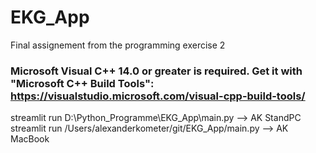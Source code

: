 # EKG_App
Final assignement from the programming exercise 2


### Microsoft Visual C++ 14.0 or greater is required. Get it with "Microsoft C++ Build Tools": https://visualstudio.microsoft.com/visual-cpp-build-tools/

streamlit run D:\Python_Programme\EKG_App\main.py   --> AK StandPC
streamlit run /Users/alexanderkometer/git/EKG_App/main.py   --> AK MacBook
